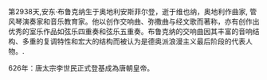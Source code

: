 第2938天,安东·布鲁克纳生于奥地利安斯菲尔登，逝于维也纳，奥地利作曲家, 管风琴演奏家和音乐教育家。他以创作交响曲、弥撒曲与经文歌而著称，亦有创作出优秀的室乐作品如弦乐四重奏和弦乐五重奏。布鲁克纳的交响曲因其丰富的音响结构、多重的复调特性和宏大的结构而被认为是德奥派浪漫主义最后阶段的代表人物。.

626年：唐太宗李世民正式登基成為唐朝皇帝。